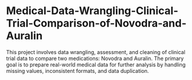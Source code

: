 # Medical-Data-Wrangling-Clinical-Trial-Comparison-of-Novodra-and-Auralin
This project involves data wrangling, assessment, and cleaning of clinical trial data to compare two medications: Novodra and Auralin. The primary goal is to prepare real-world medical data for further analysis by handling missing values, inconsistent formats, and data duplication.
